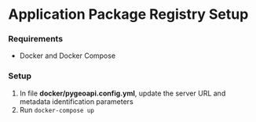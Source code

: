 # Application Package Registry Setup

### Requirements
- Docker and Docker Compose

### Setup
1. In file **docker/pygeoapi.config.yml**, update the server URL and metadata identification parameters
2. Run `docker-compose up`